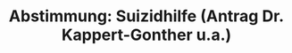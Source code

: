 ---
abstimmung:
  abstimmung: 3
  bundestagssitzung: 115
  datum: 6. Juli 2023
  legislaturperiode: 20
categories:
- Todo
data:
- title: Abstimmungsergebnis 20230706_3.pdf
  url: /res/2025-btw/abstimmungsergebnisse/20230706_3.pdf
- title: Abstimmungsergebnis 20230706_3_xls.xlsx
  url: /res/2025-btw/abstimmungsergebnisse/20230706_3_xls.xlsx
- title: Abstimmungsergebnis 20230706_3_xls.csv
  url: /res/2025-btw/abstimmungsergebnisse_csv/20230706_3_xls.csv
documents:
- local: /res/2025-btw/drucksachen/2007630.pdf
  summary: '### Antrag der Abgeordneten


    Dieser Antrag von mehreren Abgeordneten fordert die Bundesregierung auf, ein Konzept
    zur Stärkung der Suizidprävention vorzulegen.  **Kernpunkte und Ziele:**  Verbesserung
    der Datenlage, Koordinierung von Maßnahmen, Ausbau von Beratungs- und Hilfsangeboten,
    Entwicklung einer bundesweiten Kampagne, Methodenrestriktion, Stärkung der Forschung.

    '
  title: Drucksache 20/7630
  url: https://dserver.bundestag.de/btd/20/076/2007630.pdf
ergebnis:
  AfD:
    enthaltung: 2
    gesamt: 78
    ja: 73
    nein: 0
    nichtabgegeben: 3
    ungueltig: 0
  Bündnis 90/Die Grünen:
    enthaltung: 0
    gesamt: 118
    ja: 112
    nein: 0
    nichtabgegeben: 6
    ungueltig: 0
  CDU/CSU:
    enthaltung: 0
    gesamt: 197
    ja: 186
    nein: 0
    nichtabgegeben: 11
    ungueltig: 0
  Die Linke:
    enthaltung: 0
    gesamt: 39
    ja: 35
    nein: 0
    nichtabgegeben: 4
    ungueltig: 0
  FDP:
    enthaltung: 0
    gesamt: 92
    ja: 80
    nein: 0
    nichtabgegeben: 12
    ungueltig: 0
  Fraktionslos:
    enthaltung: 1
    gesamt: 6
    ja: 4
    nein: 0
    nichtabgegeben: 1
    ungueltig: 0
  SPD:
    enthaltung: 1
    gesamt: 206
    ja: 197
    nein: 1
    nichtabgegeben: 7
    ungueltig: 0
layout: abstimmung
links:
- title: Link zu bundestag.de
  url: https://www.bundestag.de/parlament/plenum/abstimmung/abstimmung?id=864
preview: 'Deutscher Bundestag


  115. Sitzung des Deutschen Bundestages

  am Donnerstag, 6. Juli 2023


  Endgültiges Ergebnis der Namentlichen Abstimmung Nr. 3


  Antrag der Abgeordneten Dr. Kirsten Kappert-Gonther und weiterer Abgeordneter

  Suizidprävention stärken

  Drs. 20/7630'
tags:
- Todo
title: 'Abstimmung: Suizidhilfe (Antrag Dr. Kappert-Gonther u.a.)'
---